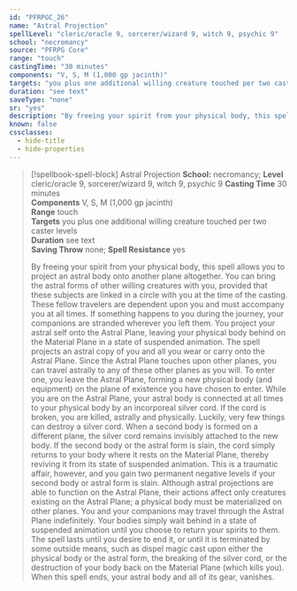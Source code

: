 ```yaml
---
id: "PFRPGC_26"
name: "Astral Projection"
spellLevel: "cleric/oracle 9, sorcerer/wizard 9, witch 9, psychic 9"
school: "necromancy"
source: "PFRPG Core"
range: "touch"
castingTime: "30 minutes"
components: "V, S, M (1,000 gp jacinth)"
targets: "you plus one additional willing creature touched per two caster levels"
duration: "see text"
saveType: "none"
sr: "yes"
description: "By freeing your spirit from your physical body, this spell allows you to project an astral body onto another plane altogether. You can bring the astral forms of other willing creatures with you, provided that these subjects are linked in a circle with you at the time of the casting. These fellow travelers are dependent upon you and must accompany you at all times. If something happens to you during the journey, your companions are stranded wherever you left them. You project your astral self onto the Astral Plane, leaving your physical body behind on the Material Plane in a state of suspended animation. The spell projects an astral copy of you and all you wear or carry onto the Astral Plane. Since the Astral Plane touches upon other planes, you can travel astrally to any of these other planes as you will. To enter one, you leave the Astral Plane, forming a new physical body (and equipment) on the plane of existence you have chosen to enter. While you are on the Astral Plane, your astral body is connected at all times to your physical body by an incorporeal silver cord. If the cord is broken, you are killed, astrally and physically. Luckily, very few things can destroy a silver cord. When a second body is formed on a different plane, the silver cord remains invisibly attached to the new body. If the second body or the astral form is slain, the cord simply returns to your body where it rests on the Material Plane, thereby reviving it from its state of suspended animation. This is a traumatic affair, however, and you gain two permanent negative levels if your second body or astral form is slain. Although astral projections are able to function on the Astral Plane, their actions affect only creatures existing on the Astral Plane; a physical body must be materialized on other planes. You and your companions may travel through the Astral Plane indefinitely. Your bodies simply wait behind in a state of suspended animation until you choose to return your spirits to them. The spell lasts until you desire to end it, or until it is terminated by some outside means, such as dispel magic cast upon either the physical body or the astral form, the breaking of the silver cord, or the destruction of your body back on the Material Plane (which kills you). When this spell ends, your astral body and all of its gear, vanishes."
known: false
cssclasses:
  - hide-title
  - hide-properties
---
```


> [!spellbook-spell-block] Astral Projection
> **School:** necromancy; **Level** cleric/oracle 9, sorcerer/wizard 9, witch 9, psychic 9
> **Casting Time** 30 minutes  
> **Components** V, S, M (1,000 gp jacinth)  
> **Range** touch  
> **Targets** you plus one additional willing creature touched per two caster levels  
> **Duration** see text  
> **Saving Throw** none; **Spell Resistance** yes
> 
> By freeing your spirit from your physical body, this spell allows you to project an astral body onto another plane altogether. You can bring the astral forms of other willing creatures with you, provided that these subjects are linked in a circle with you at the time of the casting. These fellow travelers are dependent upon you and must accompany you at all times. If something happens to you during the journey, your companions are stranded wherever you left them. You project your astral self onto the Astral Plane, leaving your physical body behind on the Material Plane in a state of suspended animation. The spell projects an astral copy of you and all you wear or carry onto the Astral Plane. Since the Astral Plane touches upon other planes, you can travel astrally to any of these other planes as you will. To enter one, you leave the Astral Plane, forming a new physical body (and equipment) on the plane of existence you have chosen to enter. While you are on the Astral Plane, your astral body is connected at all times to your physical body by an incorporeal silver cord. If the cord is broken, you are killed, astrally and physically. Luckily, very few things can destroy a silver cord. When a second body is formed on a different plane, the silver cord remains invisibly attached to the new body. If the second body or the astral form is slain, the cord simply returns to your body where it rests on the Material Plane, thereby reviving it from its state of suspended animation. This is a traumatic affair, however, and you gain two permanent negative levels if your second body or astral form is slain. Although astral projections are able to function on the Astral Plane, their actions affect only creatures existing on the Astral Plane; a physical body must be materialized on other planes. You and your companions may travel through the Astral Plane indefinitely. Your bodies simply wait behind in a state of suspended animation until you choose to return your spirits to them. The spell lasts until you desire to end it, or until it is terminated by some outside means, such as dispel magic cast upon either the physical body or the astral form, the breaking of the silver cord, or the destruction of your body back on the Material Plane (which kills you). When this spell ends, your astral body and all of its gear, vanishes.